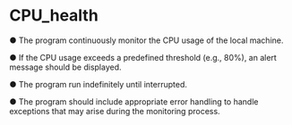 # CPU_health

●   The program continuously monitor the CPU usage of the local machine.

●    If the CPU usage exceeds a predefined threshold (e.g., 80%), an alert message should be displayed.

●    The program run indefinitely until interrupted.

●    The program should include appropriate error handling to handle exceptions that may arise during the monitoring process.
